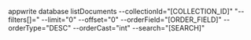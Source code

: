 appwrite database listDocuments --collectionId="[COLLECTION_ID]" "--filters[]=" --limit="0" --offset="0" --orderField="[ORDER_FIELD]" --orderType="DESC" --orderCast="int" --search="[SEARCH]" 